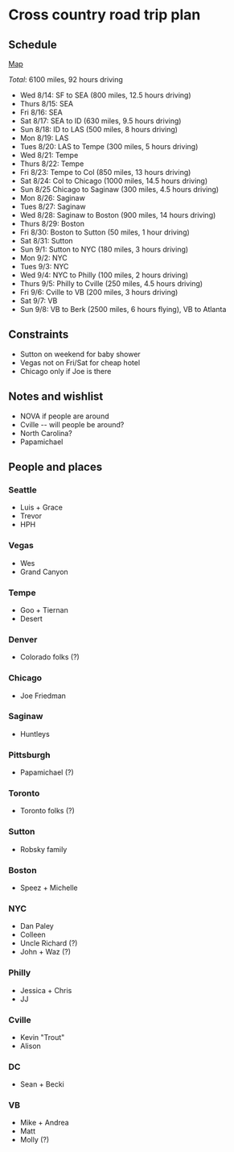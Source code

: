 # Cross country road trip plan

## Schedule

[Map](http://goo.gl/maps/ePE0O)

*Total*: 6100 miles, 92 hours driving

* Wed 8/14: SF to SEA (800 miles, 12.5 hours driving)
* Thurs 8/15: SEA
* Fri 8/16: SEA
* Sat 8/17: SEA to ID (630 miles, 9.5 hours driving)
* Sun 8/18: ID to LAS (500 miles, 8 hours driving)
* Mon 8/19: LAS 
* Tues 8/20: LAS to Tempe (300 miles, 5 hours driving)
* Wed 8/21: Tempe
* Thurs 8/22: Tempe
* Fri 8/23: Tempe to Col (850 miles, 13 hours driving)
* Sat 8/24: Col to Chicago (1000 miles, 14.5 hours driving)
* Sun 8/25 Chicago to Saginaw (300 miles, 4.5 hours driving)
* Mon 8/26: Saginaw
* Tues 8/27: Saginaw
* Wed 8/28: Saginaw to Boston (900 miles, 14 hours driving)
* Thurs 8/29: Boston
* Fri 8/30: Boston to Sutton (50 miles, 1 hour driving)
* Sat 8/31: Sutton
* Sun 9/1: Sutton to NYC (180 miles, 3 hours driving)
* Mon 9/2: NYC
* Tues 9/3: NYC
* Wed 9/4: NYC to Philly (100 miles, 2 hours driving)
* Thurs 9/5: Philly to Cville (250 miles, 4.5 hours driving)
* Fri 9/6: Cville to VB (200 miles, 3 hours driving)
* Sat 9/7: VB
* Sun 9/8: VB to Berk (2500 miles, 6 hours flying), VB to Atlanta
     

## Constraints
* Sutton on weekend for baby shower
* Vegas not on Fri/Sat for cheap hotel
* Chicago only if Joe is there


## Notes and wishlist
* NOVA if people are around
* Cville -- will people be around?
* North Carolina?
* Papamichael

## People and places

### Seattle
* Luis + Grace
* Trevor
* HPH

### Vegas
* Wes
* Grand Canyon

### Tempe
* Goo + Tiernan
* Desert

### Denver
* Colorado folks (?)

### Chicago
* Joe Friedman

### Saginaw
* Huntleys

### Pittsburgh
* Papamichael (?)

### Toronto
* Toronto folks (?)

### Sutton
* Robsky family

### Boston
* Speez + Michelle

### NYC
* Dan Paley
* Colleen
* Uncle Richard (?)
* John + Waz (?)

### Philly
* Jessica + Chris
* JJ

### Cville
* Kevin "Trout"
* Alison

### DC
* Sean + Becki

### VB 
* Mike + Andrea
* Matt
* Molly (?)


